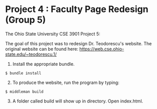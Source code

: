 # Project 4 : Faculty Page Redesign (Group 5)

The Ohio State University CSE 3901 Project 5: 

The goal of this project was to redesign Dr. Teodorescu's website. 
The original website can be found here: https://web.cse.ohio-state.edu/~teodorescu.1/

1. Install the appropriate bundle.

```
$ bundle install
```
2. To produce the website, run the program by typing:
```
$ middleman build
```
3. A folder called build will show up in directory. Open index.html.


